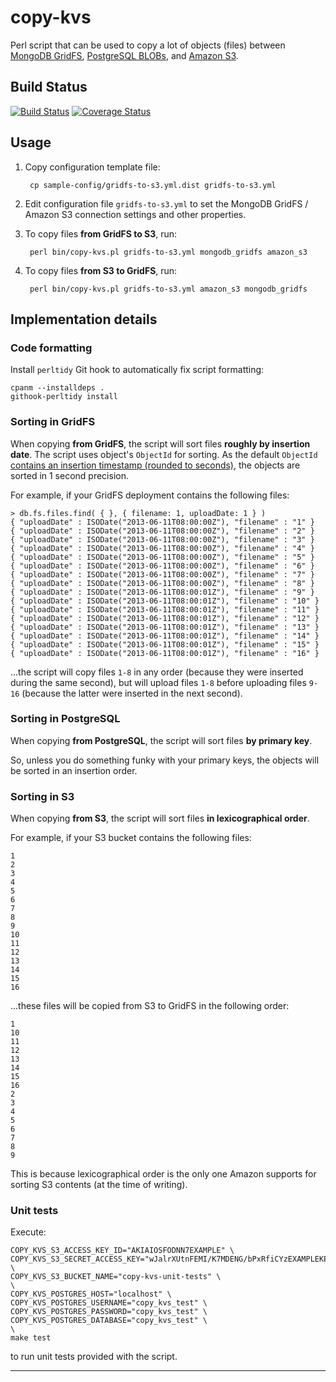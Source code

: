 # copy-kvs

Perl script that can be used to copy a lot of objects (files) between [MongoDB GridFS][gridfs], [PostgreSQL BLOBs][postgresql-blob], and [Amazon S3][s3].

## Build Status

[![Build Status](https://travis-ci.org/berkmancenter/copy-kvs.svg?branch=master)](https://travis-ci.org/berkmancenter/copy-kvs) 
[![Coverage Status](https://coveralls.io/repos/berkmancenter/copy-kvs/badge.svg?branch=master)](https://coveralls.io/r/berkmancenter/copy-kvs?branch=master)

## Usage

1. Copy configuration template file:

        cp sample-config/gridfs-to-s3.yml.dist gridfs-to-s3.yml

2. Edit configuration file `gridfs-to-s3.yml` to set the MongoDB GridFS / Amazon S3 connection settings and other properties.
3. To copy files **from GridFS to S3**, run:

        perl bin/copy-kvs.pl gridfs-to-s3.yml mongodb_gridfs amazon_s3

4. To copy files **from S3 to GridFS**, run:

        perl bin/copy-kvs.pl gridfs-to-s3.yml amazon_s3 mongodb_gridfs

## Implementation details

### Code formatting

Install `perltidy` Git hook to automatically fix script formatting:

    cpanm --installdeps .
    githook-perltidy install

### Sorting in GridFS

When copying **from GridFS**, the script will sort files **roughly by insertion date**. The script uses object's `ObjectId` for sorting. As the default `ObjectId` [contains an insertion timestamp (rounded to seconds)][mongodb-objectid], the objects are sorted in 1 second precision.

For example, if your GridFS deployment contains the following files:

    > db.fs.files.find( { }, { filename: 1, uploadDate: 1 } )
    { "uploadDate" : ISODate("2013-06-11T08:00:00Z"), "filename" : "1" }
    { "uploadDate" : ISODate("2013-06-11T08:00:00Z"), "filename" : "2" }
    { "uploadDate" : ISODate("2013-06-11T08:00:00Z"), "filename" : "3" }
    { "uploadDate" : ISODate("2013-06-11T08:00:00Z"), "filename" : "4" }
    { "uploadDate" : ISODate("2013-06-11T08:00:00Z"), "filename" : "5" }
    { "uploadDate" : ISODate("2013-06-11T08:00:00Z"), "filename" : "6" }
    { "uploadDate" : ISODate("2013-06-11T08:00:00Z"), "filename" : "7" }
    { "uploadDate" : ISODate("2013-06-11T08:00:00Z"), "filename" : "8" }
    { "uploadDate" : ISODate("2013-06-11T08:00:01Z"), "filename" : "9" }
    { "uploadDate" : ISODate("2013-06-11T08:00:01Z"), "filename" : "10" }
    { "uploadDate" : ISODate("2013-06-11T08:00:01Z"), "filename" : "11" }
    { "uploadDate" : ISODate("2013-06-11T08:00:01Z"), "filename" : "12" }
    { "uploadDate" : ISODate("2013-06-11T08:00:01Z"), "filename" : "13" }
    { "uploadDate" : ISODate("2013-06-11T08:00:01Z"), "filename" : "14" }
    { "uploadDate" : ISODate("2013-06-11T08:00:01Z"), "filename" : "15" }
    { "uploadDate" : ISODate("2013-06-11T08:00:01Z"), "filename" : "16" }

...the script will copy files `1-8` in any order (because they were inserted during the same second), but will upload files `1-8` before uploading files `9-16` (because the latter were inserted in the next second).

### Sorting in PostgreSQL

When copying **from PostgreSQL**, the script will sort files **by primary key**.

So, unless you do something funky with your primary keys, the objects will be sorted in an insertion order.

### Sorting in S3

When copying **from S3**, the script will sort files **in lexicographical order**.

For example, if your S3 bucket contains the following files:

    1
    2
    3
    4
    5
    6
    7
    8
    9
    10
    11
    12
    13
    14
    15
    16

...these files will be copied from S3 to GridFS in the following order:

    1
    10
    11
    12
    13
    14
    15
    16
    2
    3
    4
    5
    6
    7
    8
    9

This is because lexicographical order is the only one Amazon supports for sorting S3 contents (at the time of writing).


### Unit tests

Execute:

    COPY_KVS_S3_ACCESS_KEY_ID="AKIAIOSFODNN7EXAMPLE" \
    COPY_KVS_S3_SECRET_ACCESS_KEY="wJalrXUtnFEMI/K7MDENG/bPxRfiCYzEXAMPLEKEY" \
    COPY_KVS_S3_BUCKET_NAME="copy-kvs-unit-tests" \
    \
    COPY_KVS_POSTGRES_HOST="localhost" \
    COPY_KVS_POSTGRES_USERNAME="copy_kvs_test" \
    COPY_KVS_POSTGRES_PASSWORD="copy_kvs_test" \
    COPY_KVS_POSTGRES_DATABASE="copy_kvs_test" \
    \
    make test

to run unit tests provided with the script.


---

[gridfs]: http://docs.mongodb.org/manual/core/gridfs/
[postgresql-blob]: http://www.postgresql.org/docs/9.3/static/datatype-binary.html
[s3]: http://aws.amazon.com/s3/
[mongodb-objectid]: http://docs.mongodb.org/manual/reference/object-id/

